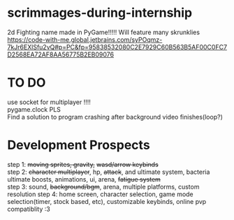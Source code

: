 # scrimmages-during-internship
2d Fighting name made in PyGame!!!!!
Will feature many skrunklies
https://code-with-me.global.jetbrains.com/syPOqmz-7kJr6EXlSfu2vQ#p=PC&fp=95838532080C2E7929C60B563B5AF00C0FC7D2568EA72AF8AA56775B2EB09076
# TO DO
use socket for multiplayer !!!!  
pygame.clock PLS  
Find a solution to program crashing after background video finishes(loop?)



# Development Prospects
step 1: ~~moving sprites, gravity,~~ ~~wasd/arrow keybinds~~  
step 2: ~~character multiplayer~~, hp, ~~attack~~, and ultimate system, bacteria ultimate boosts, animations, ui, arena, ~~fatigue system~~  
step 3: sound, ~~background/bgm~~, arena, multiple platforms, custom resolution
step 4: home screen, character selection, game mode selection(timer, stock based, etc), customizable keybinds, online pvp compatiblity :3
